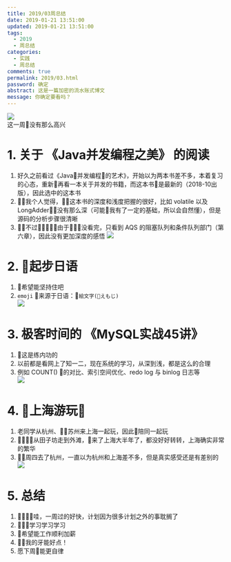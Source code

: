```yaml
---
title: 2019/03周总结
date: 2019-01-21 13:51:00
updated: 2019-01-21 13:51:00
tags:
  - 2019
  - 周总结
categories: 
  - 实践
  - 周总结
comments: true
permalink: 2019/03.html  
password: 确定
abstract: 这是一篇加密的流水账式博文
message: 你确定要看吗？
---
```


![][0]  
这一周没有那么高兴

<!--more-->

# 1. 关于 《Java并发编程之美》 的阅读

1. 好久之前看过《Java并发编程的艺术》，开始以为两本书差不多，本着复习的心态，重新再看一本关于并发的书籍，而这本书是最新的（2018-10出版），因此选中的这本书
2. 我个人觉得，这本书的深度和浅度把握的很好，比如 volatile 以及 LongAdder，没有那么深（可能我有了一定的基础，所以会自然懂），但是源码的分析步骤很清晰
3. 不过由于没看完，只看到 AQS 的阻塞队列和条件队列部门（第六章），因此没有更加深度的感悟
![][1]

# 2. 起步日语  

1. 希望能坚持住吧
2. `emoji` 来源于日语：`絵文字(えもじ)`  
![][2]

# 3. 极客时间的 《MySQL实战45讲》

1. 这是练内功的  
2. 以前都是看网上了知一二，现在系统的学习，从深到浅，都是这么的合理  
3. 例如 COUNT() 的对比、索引空间优化、redo log 与 binlog 日志等  
![][3]

# 4. 上海游玩

1. 老同学从杭州、苏州来上海一起玩，因此陪同一起玩
2. 从田子坊走到外滩，来了上海大半年了，都没好好转转，上海确实非常的繁华  
3. 周四去了杭州，一直以为杭州和上海差不多，但是真实感受还是有差别的
![][4]

# 5. 总结

1. 哇，一周过的好快，计划因为很多计划之外的事耽搁了
2. 学习学习学习
3. 希望能工作顺利加薪
4. 我的牙能好点！
5. 愿下周能更自律

[0]: https://leran2deeplearnjavawebtech.oss-cn-beijing.aliyuncs.com/background/2019-01-20%E4%B8%8A%E6%B5%B7%E4%BA%BA%E6%B0%91%E5%B9%BF%E5%9C%BA.jpg
[1]: https://leran2deeplearnjavawebtech.oss-cn-beijing.aliyuncs.com/learn/Java%E5%B9%B6%E5%8F%91%E7%BC%96%E7%A8%8B%E4%B9%8B%E7%BE%8E/Java%E5%B9%B6%E5%8F%91%E7%BC%96%E7%A8%8B%E4%B9%8B%E7%BE%8E_1.png
[2]: https://leran2deeplearnjavawebtech.oss-cn-beijing.aliyuncs.com/somephoto/2019-03-jp.png
[3]: https://leran2deeplearnjavawebtech.oss-cn-beijing.aliyuncs.com/learn/MySQL45%E8%AE%B2/MySQL%E5%AE%9E%E6%88%9845%E8%AE%B2_2.png
[4]: https://leran2deeplearnjavawebtech.oss-cn-beijing.aliyuncs.com/background/2019-01-20%E9%85%92%E5%BA%97.jpg